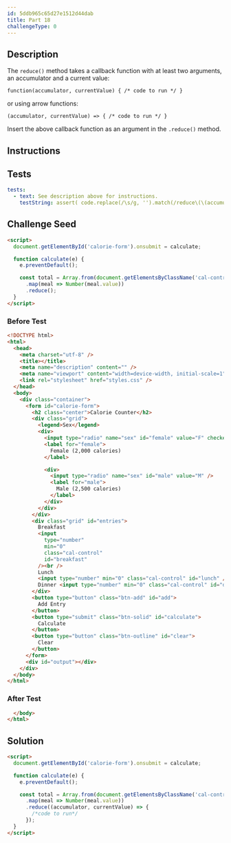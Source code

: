 ```yaml
---
id: 5ddb965c65d27e1512d44dab
title: Part 18
challengeType: 0
---
```


## Description

<section id='description'>

The `reduce()` method takes a callback function with at least two arguments, an accumulator and a current value:

`function(accumulator, currentValue) { /* code to run */ }`

or using arrow functions:

`(accumulator, currentValue) => { /* code to run */ }`

Insert the above callback function as an argument in the `.reduce()` method.

</section>

## Instructions

<section id='instructions'>
</section>

## Tests

<section id='tests'>

```yml
tests:
  - text: See description above for instructions.
    testString: assert( code.replace(/\s/g, '').match(/reduce\(\(accumulator\,currentValue\)\=\>\{\/\*codetorun\*\/\}\)/) );
```

</section>

## Challenge Seed

<section id='challengeSeed'>

<div id='html-seed'>

```html
<script>
  document.getElementById('calorie-form').onsubmit = calculate;

  function calculate(e) {
    e.preventDefault();

    const total = Array.from(document.getElementsByClassName('cal-control'))
      .map(meal => Number(meal.value))
      .reduce();
  }
</script>
```

</div>

### Before Test

<div id='html-setup'>

```html
<!DOCTYPE html>
<html>
  <head>
    <meta charset="utf-8" />
    <title></title>
    <meta name="description" content="" />
    <meta name="viewport" content="width=device-width, initial-scale=1" />
    <link rel="stylesheet" href="styles.css" />
  </head>
  <body>
    <div class="container">
      <form id="calorie-form">
        <h2 class="center">Calorie Counter</h2>
        <div class="grid">
          <legend>Sex</legend>
          <div>
            <input type="radio" name="sex" id="female" value="F" checked />
            <label for="female">
              Female (2,000 calories)
            </label>

            <div>
              <input type="radio" name="sex" id="male" value="M" />
              <label for="male">
                Male (2,500 calories)
              </label>
            </div>
          </div>
        </div>
        <div class="grid" id="entries">
          Breakfast
          <input
            type="number"
            min="0"
            class="cal-control"
            id="breakfast"
          /><br />
          Lunch
          <input type="number" min="0" class="cal-control" id="lunch" /><br />
          Dinner <input type="number" min="0" class="cal-control" id="dinner" />
        </div>
        <button type="button" class="btn-add" id="add">
          Add Entry
        </button>
        <button type="submit" class="btn-solid" id="calculate">
          Calculate
        </button>
        <button type="button" class="btn-outline" id="clear">
          Clear
        </button>
      </form>
      <div id="output"></div>
    </div>
  </body>
</html>
```

</div>

### After Test

<div id='html-teardown'>

```html
  </body>
</html>
```

</div>

</section>

## Solution

<section id='solution'>

```html
<script>
  document.getElementById('calorie-form').onsubmit = calculate;

  function calculate(e) {
    e.preventDefault();

    const total = Array.from(document.getElementsByClassName('cal-control'))
      .map(meal => Number(meal.value))
      .reduce((accumulator, currentValue) => {
        /*code to run*/
      });
  }
</script>
```

</section>
